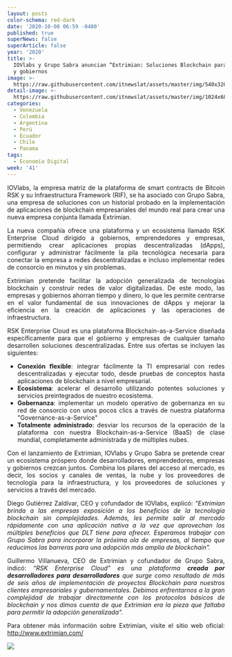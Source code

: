 ```yaml
---
layout: posts
color-schema: red-dark
date: '2020-10-08 06:59 -0400'
published: true
superNews: false
superArticle: false
year: '2020'
title: >-
  IOVlabs y Grupo Sabra anuncian “Extrimian: Soluciones Blockchain para empresas
  y gobiernos
image: >-
  https://raw.githubusercontent.com/itnewslat/assets/master/img/540x320/Criptomonedas-p.jpg
detail-image: >-
  https://raw.githubusercontent.com/itnewslat/assets/master/img/1024x680/Criptomonedas-g.jpg
categories:
  - Venezuela
  - Colombia
  - Argentina
  - Perú
  - Ecuador
  - Chile
  - Panama
tags:
  - Economía Digital
week: '41'
---
```


<p style="text-align: justify;">IOVlabs, la empresa matriz de la plataforma de smart contracts de Bitcoin RSK y su Infraestructura Framework (RIF), se ha asociado con Grupo Sabra, una empresa de soluciones con un historial probado en la implementación de aplicaciones de blockchain empresariales del mundo real para crear una nueva empresa conjunta llamada Extrimian.</p>
<p style="text-align: justify;">La nueva compañía ofrece una plataforma y un ecosistema llamado RSK Enterprise Cloud dirigido a gobiernos, emprendedores y empresas, permitiendo crear aplicaciones propias descentralizadas (dApps), configurar y administrar fácilmente la pila tecnológica necesaria para conectar la empresa a redes descentralizadas e incluso implementar redes de consorcio en minutos y sin problemas.</p>
<p style="text-align: justify;">Extrimian pretende facilitar la adopción generalizada de tecnologías blockchain y construir redes de valor digitalizadas. De este modo, las empresas y gobiernos ahorran tiempo y dinero, lo que les permite centrarse en el valor fundamental de sus innovaciones de dApps y mejorar la eficiencia en la creación de aplicaciones y las operaciones de infraestructura.</p>
<p style="text-align: justify;">RSK Enterprise Cloud es una plataforma Blockchain-as-a-Service diseñada específicamente para que el gobierno y empresas de cualquier tamaño desarrollen soluciones descentralizadas. Entre sus ofertas se incluyen las siguientes:</p>

<ul style="list-style-type: square; text-align: justify;">
	<li><strong>Conexión flexible</strong>: integrar fácilmente la TI empresarial con redes descentralizadas y ejecutar todo, desde pruebas de conceptos hasta aplicaciones de blockchain a nivel empresarial.</li>
	<li><strong>Ecosistema</strong>: acelerar el desarrollo utilizando potentes soluciones y servicios preintegrados de nuestro ecosistema.</li>
	<li><strong>Gobernanza</strong>: implementar un modelo operativo de gobernanza en su red de consorcio con unos pocos clics a través de nuestra plataforma "Governance-as-a-Service"</li>
	<li><strong>Totalmente administrado</strong>: desviar los recursos de la operación de la plataforma con nuestra Blockchain-as-a-Service (BaaS) de clase mundial, completamente administrada y de múltiples nubes.</li>
</ul>
<p style="text-align: justify;">Con el lanzamiento de Extrimian, IOVlabs y Grupo Sabra se pretende crear un ecosistema próspero donde desarrolladores, emprendedores, empresas y gobiernos crezcan juntos. Combina los pilares del acceso al mercado, es decir, los socios y canales de ventas, la nube y los proveedores de tecnología para la infraestructura, y los proveedores de soluciones y servicios a través del mercado.</p>
<p style="text-align: justify;">Diego Gutiérrez Zaldívar, CEO y cofundador de IOVlabs, explicó: <em>“Extrimian brinda a las empresas exposición a los beneficios de la tecnología blockchain sin complejidades. Además, les permite salir al mercado rápidamente con una aplicación nativa a la vez que aprovechan los múltiples beneficios que DLT tiene para ofrecer. Esperamos trabajar con Grupo Sabra para incorporar la próxima ola de empresas, al tiempo que reducimos las barreras para una adopción más amplia de blockchain".</em></p>
<p style="text-align: justify;">Guillermo Villanueva, CEO de Extrimian y cofundador de Grupo Sabra, indicó: <em>“RSK Enterprise Cloud” es una plataforma <strong>creada por desarrolladores para desarrolladores</strong> que surge como resultado de más de seis años de implementación de proyectos Blockchain para nuestros clientes empresariales y gubernamentales. Debimos enfrentarnos a la gran complejidad de trabajar directamente con los protocolos básicos de blockchain y nos dimos cuenta de que Extrimian era la pieza que faltaba para permitir la adopción generalizada".   </em></p>
<p style="text-align: justify;">Para obtener más información sobre Extrimian, visite el sitio web oficial: <a href="http://www.extrimian.com/">http://www.extrimian.com/</a></p>

<img src="https://tracker.metricool.com/c3po.jpg?hash=56f88a41e39ab42c063cc51676587a04"/>
